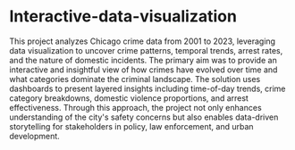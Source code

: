 # Interactive-data-visualization

This project analyzes Chicago crime data from 2001 to 2023, leveraging data 
visualization to uncover crime patterns, temporal trends, arrest rates, and the 
nature of domestic incidents. The primary aim was to provide an interactive and 
insightful view of how crimes have evolved over time and what categories 
dominate the criminal landscape. 
The solution uses dashboards to present layered insights including time-of-day 
trends, crime category breakdowns, domestic violence proportions, and arrest 
effectiveness. Through this approach, the project not only enhances 
understanding of the city's safety concerns but also enables data-driven 
storytelling for stakeholders in policy, law enforcement, and urban 
development.
